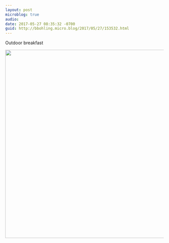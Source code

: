 ```yaml
---
layout: post
microblog: true
audio: 
date: 2017-05-27 08:35:32 -0700
guid: http://bbohling.micro.blog/2017/05/27/153532.html
---
```

Outdoor breakfast

<img src="http://bbohling.micro.blog/uploads/2017/7b149be418.jpg" width="600" height="600" style="height: auto" />
